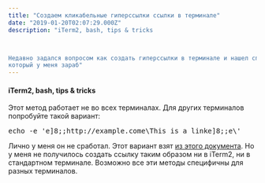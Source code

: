 ```yaml
---
title: "Создаем кликабельные гиперссылки ссылки в терминале"
date: "2019-01-20T02:07:29.000Z"
description: "iTerm2, bash, tips & tricks



Недавно задался вопросом как создать гиперссылки в терминале и нашел способ,
который у меня зараб"
---
```


<h4>iTerm2, bash, tips &amp; tricks</h4>

<p>Этот метод работает не во всех терминалах. Для других терминалов попробуйте такой вариант:</p>
<pre>echo -e 'e]8;;http://example.come\This is a linke]8;;e\'</pre>
<p>Лично у меня он не сработал. Этот вариант взят <a href="https://gist.github.com/egmontkob/eb114294efbcd5adb1944c9f3cb5feda" target="_blank" rel="noopener noreferrer">из этого документа</a>. Но у меня не получилось создать ссылку таким образом ни в iTerm2, ни в стандартном терминале. Возможно все эти методы специфичны для разных терминалов.</p>



